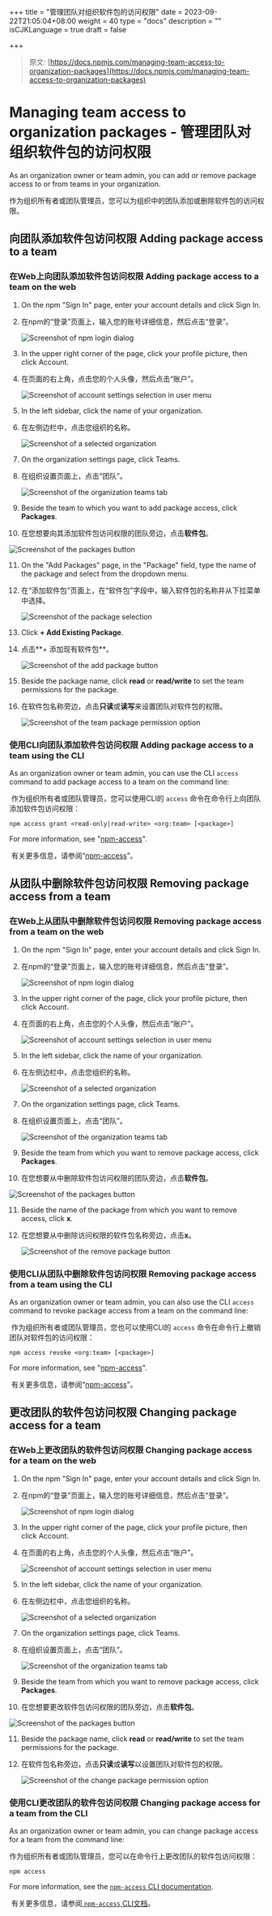 +++
title = "管理团队对组织软件包的访问权限"
date = 2023-09-22T21:05:04+08:00
weight = 40
type = "docs"
description = ""
isCJKLanguage = true
draft = false

+++

> 原文: [https://docs.npmjs.com/managing-team-access-to-organization-packages](https://docs.npmjs.com/managing-team-access-to-organization-packages)

# Managing team access to organization packages - 管理团队对组织软件包的访问权限

As an organization owner or team admin, you can add or remove package access to or from teams in your organization.

​	作为组织所有者或团队管理员，您可以为组织中的团队添加或删除软件包的访问权限。

## 向团队添加软件包访问权限 Adding package access to a team

### 在Web上向团队添加软件包访问权限 Adding package access to a team on the web

1. On the npm "Sign In" page, enter your account details and click Sign In.

2. 在npm的“登录”页面上，输入您的账号详细信息，然后点击“登录”。

   ![Screenshot of npm login dialog](Managingteamaccesstoorganizationpackages_img/user-login.png)

3. In the upper right corner of the page, click your profile picture, then click Account.

4. 在页面的右上角，点击您的个人头像，然后点击“账户”。

   ![Screenshot of account settings selection in user menu](Managingteamaccesstoorganizationpackages_img/account-settings.png)

5. In the left sidebar, click the name of your organization.

6. 在左侧边栏中，点击您组织的名称。

   ![Screenshot of a selected organization](Managingteamaccesstoorganizationpackages_img/organization-selection.png)

7. On the organization settings page, click Teams.

8. 在组织设置页面上，点击“团队”。

   ![Screenshot of the organization teams tab](Managingteamaccesstoorganizationpackages_img/organization-teams-tab.png)

9. Beside the team to which you want to add package access, click **Packages**.

10. 在您想要向其添加软件包访问权限的团队旁边，点击**软件包**。

   ![Screenshot of the packages button](Managingteamaccesstoorganizationpackages_img/team-packages-button.png)

11. On the "Add Packages" page, in the "Package" field, type the name of the package and select from the dropdown menu.

12. 在“添加软件包”页面上，在“软件包”字段中，输入软件包的名称并从下拉菜单中选择。

    ![Screenshot of the package selection](Managingteamaccesstoorganizationpackages_img/team-package-select.png)

13. Click **+ Add Existing Package**.

14. 点击**+ 添加现有软件包**。

    ![Screenshot of the add package button](Managingteamaccesstoorganizationpackages_img/team-package-add-existing-button.png)

15. Beside the package name, click **read** or **read/write** to set the team permissions for the package.

16. 在软件包名称旁边，点击**只读**或**读写**来设置团队对软件包的权限。

    ![Screenshot of the team package permission option](Managingteamaccesstoorganizationpackages_img/team-package-permissions.png)

### 使用CLI向团队添加软件包访问权限 Adding package access to a team using the CLI

As an organization owner or team admin, you can use the CLI `access` command to add package access to a team on the command line:

​	作为组织所有者或团队管理员，您可以使用CLI的 `access` 命令在命令行上向团队添加软件包访问权限：

```
npm access grant <read-only|read-write> <org:team> [<package>]
```

For more information, see "[npm-access](https://docs.npmjs.com/cli/access)".

​	有关更多信息，请参阅“[npm-access](https://docs.npmjs.com/cli/access)”。

## 从团队中删除软件包访问权限 Removing package access from a team

### 在Web上从团队中删除软件包访问权限 Removing package access from a team on the web

1. On the npm "Sign In" page, enter your account details and click Sign In.

2. 在npm的“登录”页面上，输入您的账号详细信息，然后点击“登录”。

   ![Screenshot of npm login dialog](Managingteamaccesstoorganizationpackages_img/user-login.png)

3. In the upper right corner of the page, click your profile picture, then click Account.

4. 在页面的右上角，点击您的个人头像，然后点击“账户”。

   ![Screenshot of account settings selection in user menu](Managingteamaccesstoorganizationpackages_img/account-settings.png)

5. In the left sidebar, click the name of your organization.

6. 在左侧边栏中，点击您组织的名称。

   ![Screenshot of a selected organization](Managingteamaccesstoorganizationpackages_img/organization-selection.png)

7. On the organization settings page, click Teams.

8. 在组织设置页面上，点击“团队”。

   ![Screenshot of the organization teams tab](Managingteamaccesstoorganizationpackages_img/organization-teams-tab.png)

9. Beside the team from which you want to remove package access, click **Packages**.

10. 在您想要从中删除软件包访问权限的团队旁边，点击**软件包**。

   ![Screenshot of the packages button](Managingteamaccesstoorganizationpackages_img/team-packages-button.png)

11. Beside the name of the package from which you want to remove access, click **x**.

12. 在您想要从中删除访问权限的软件包名称旁边，点击**x**。

    ![Screenshot of the remove package button](Managingteamaccesstoorganizationpackages_img/team-package-remove-button.png)

### 使用CLI从团队中删除软件包访问权限 Removing package access from a team using the CLI

As an organization owner or team admin, you can also use the CLI `access` command to revoke package access from a team on the command line:

​	作为组织所有者或团队管理员，您也可以使用CLI的 `access` 命令在命令行上撤销团队对软件包的访问权限：

```
npm access revoke <org:team> [<package>]
```

For more information, see "[npm-access](https://docs.npmjs.com/cli/access)".

​	有关更多信息，请参阅“[npm-access](https://docs.npmjs.com/cli/access)”。

## 更改团队的软件包访问权限 Changing package access for a team

### 在Web上更改团队的软件包访问权限 Changing package access for a team on the web

1. On the npm "Sign In" page, enter your account details and click Sign In.

2. 在npm的“登录”页面上，输入您的账号详细信息，然后点击“登录”。

   ![Screenshot of npm login dialog](Managingteamaccesstoorganizationpackages_img/user-login.png)

3. In the upper right corner of the page, click your profile picture, then click Account.

4. 在页面的右上角，点击您的个人头像，然后点击“账户”。

   ![Screenshot of account settings selection in user menu](Managingteamaccesstoorganizationpackages_img/account-settings.png)

5. In the left sidebar, click the name of your organization.

6. 在左侧边栏中，点击您组织的名称。

   ![Screenshot of a selected organization](Managingteamaccesstoorganizationpackages_img/organization-selection.png)

7. On the organization settings page, click Teams.

8. 在组织设置页面上，点击“团队”。

   ![Screenshot of the organization teams tab](Managingteamaccesstoorganizationpackages_img/organization-teams-tab.png)

9. Beside the team from which you want to remove package access, click **Packages**.

10. 在您想要更改软件包访问权限的团队旁边，点击**软件包**。

   ![Screenshot of the packages button](Managingteamaccesstoorganizationpackages_img/team-packages-button.png)

11. Beside the package name, click **read** or **read/write** to set the team permissions for the package.

12. 在软件包名称旁边，点击**只读**或**读写**以设置团队对软件包的权限。

    ![Screenshot of the change package permission option](Managingteamaccesstoorganizationpackages_img/team-package-change-permissions.png)

### 使用CLI更改团队的软件包访问权限 Changing package access for a team from the CLI

As an organization owner or team admin, you can change package access for a team from the command line:

​	作为组织所有者或团队管理员，您可以在命令行上更改团队的软件包访问权限：

```
npm access
```

For more information, see the [`npm-access` CLI documentation](https://docs.npmjs.com/cli/access).

​	有关更多信息，请参阅[ `npm-access`  CLI文档](https://docs.npmjs.com/cli/access)。

